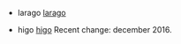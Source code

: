 - larago
[larago](https://github.com/lara-go/larago)

- higo
[higo](https://github.com/micln/higo)
Recent change: december 2016.
